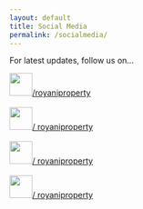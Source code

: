 ```yaml
---
layout: default
title: Social Media
permalink: /socialmedia/
---
```

For latest updates, follow us on...      

<a href= "https://www.facebook.com/royaniproperty" target="_blank">
<img src="{{site.baseurl }}/assets/favicon/facebook_favicon.png" style="width:40px;height:40px;">/royaniproperty
</a>
<br>
<br>
<a href= "https://twitter.com/royaniproperty" target="_blank">
<img src="{{site.baseurl }}/assets/favicon/twitter_favicon.png" style="width:40px;height:40px;">/ royaniproperty
</a>
<br>
<br>
<a href= "http://in.linkedin.com/in/royaniproperty" target="_blank">
<img src="{{site.baseurl }}/assets/favicon/linkedIn_favicon.png" style="width:40px;height:40px;">/ royaniproperty
</a>
<br>
<br>
<a href= "https://twitter.com/royaniproperty" target="_blank">
<img src="{{site.baseurl }}/assets/favicon/gplus_favicon.png" style="width:40px;height:40px;">/ royaniproperty
</a>
